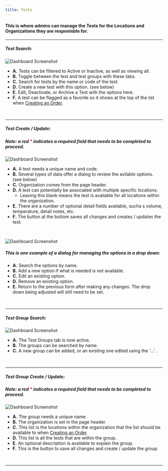 ```yaml
---
title: Tests
---
```


#### This is where admins can manage the Tests for the Locations and Organizations they are responisble for.


<hr />

##### Test Search:

![Dashboard Screenshot](/screenPrints/TestsSearch.png)

- **A.** Tests can be filtered to Active or Inactive, as well as viewing all.
- **B.** Toggle between the test and test groups with these tabs.
- **C.** Search for tests by the name or code of the test.
- **D.** Create a new test with this option. (see below)
- **E.** Edit, Deactivate, or Archive a Test with the options here.
- **F.** A test can be flagged as a favorite so it shows at the top of the list when [Creating an Order](/orders/add_edit/).

<br />

<hr />

##### Test Create / Update:
##### Note: a red <b style="color: red;">*</b> indicates a required field that needs to be completed to proceed.

![Dashboard Screenshot](/screenPrints/TestEdit1.png)

- **A.** A test needs a unique name and code.
- **B.** Several types of data offer a dialog to review the avilable options. (see below)
- **C.** Organization comes from the page header.
- **D.** A test can potentially be associated with multiple specific locations.
    - Leaving this blank means the test is available for all locations within the organization.
- **E.** There are a number of optional detail fields available, sucha s volume, temperature, detail notes, etc.
- **F.** The button at the bottom saves all changes and creates / updates the test.

<br />

![Dashboard Screenshot](/screenPrints/TestEdit2.png)
##### This is one example of a dialog for managing the options in a drop down:
- **A.** Search the options by name.
- **B.** Add a new option if what is needed is not available.
- **C.** Edit an existing option.
- **D.** Remove an existing option.
- **E.** Return to the previous form after making any changes.  The drop down being adjusted will still need to be set.

<br />

<hr />

##### Test Group Search:

![Dashboard Screenshot](/screenPrints/TestsSearch2Group.png)

- **A.** The Test Groups tab is now active.
- **B.** The groups can be searched by name.
- **C.** A new group can be added, or an existing one edited using the '...' .

<br />

<hr />

##### Test Group Create / Update:
##### Note: a red <b style="color: red;">*</b> indicates a required field that needs to be completed to proceed.

![Dashboard Screenshot](/screenPrints/TestEdit2Group.png)

- **A.** The group needs a unique name.
- **B.** The organization is set in the page header.
- **C.** This list is the locations within the organization that the list should be available to when [Creating an Order](/orders/add_edit/).
- **D.** This list is all the tests that are within the group.
- **E.** An optional description is available to explain the group.
- **F.** This is the button to save all changes and create / update the group.

<br />


<hr />
